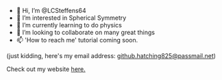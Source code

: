 - 👋 Hi, I’m @LCSteffens64
- 👀 I’m interested in Spherical Symmetry
- 🌱 I’m currently learning to do physics
- 💞️ I’m looking to collaborate on many great things
- 📫 'How to reach me' tutorial coming soon.

(just kidding, here's my email address: github.hatching825@passmail.net)

Check out my website [here.](http://www.torioflight.blogspot.com)
